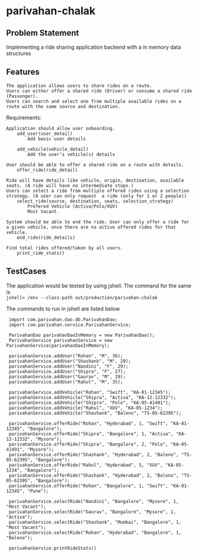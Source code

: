 # parivahan-chalak

## Problem Statement
Implementing a ride sharing application backend with a in memory data structures

## Features
    The application allows users to share rides on a route.
    Users can either offer a shared ride (Driver) or consume a shared ride (Passenger).
    Users can search and select one from multiple available rides on a route with the same source and destination.

Requirements:

    Application should allow user onboarding.
        add_user(user_detail)
            Add basic user details

        add_vehicle(vehicle_detail)
            Add the user’s vehicle(s) details

    User should be able to offer a shared ride on a route with details.
        offer_ride(ride_detail)

    Ride will have details like vehicle, origin, destination, available seats. (A ride will have no intermediate stops.)
    Users can select a ride from multiple offered rides using a selection strategy. (A user can only request  a ride (only for 1 or 2 people))
        select_ride(source, destination, seats, selection_strategy)
            Prefered Vehicle (Activa/Polo/XUV)
            Most Vacant.

    System should be able to end the ride. User can only offer a ride for a given vehicle, once there are no active offered rides for that vehicle.
        end_ride(ride_details)

    Find total rides offered/taken by all users.
        print_ride_stats()
        
## TestCases
The application would be tested by using jshell. The command for the same is  
    `jshell> /env --class-path out/production/parivahan-chalak`

The commands to run in jshell are listed below

```import com.parivahan.model.Ride;
 import com.parivahan.dao.db.ParivahanDao;
 import com.parivahan.service.ParivahanService;
 
 ParivahanDao parivahanDaoInMemory = new ParivahanDao();
 ParivahanService parivahanService = new ParivahanService(parivahanDaoInMemory);
 
 parivahanService.addUser("Rohan", "M", 36);
 parivahanService.addUser("Shashank", "M", 29);
 parivahanService.addUser("Nandini", "F", 29);
 parivahanService.addUser("Shipra", "F", 27);
 parivahanService.addUser("Gaurav", "M", 29);
 parivahanService.addUser("Rahul", "M", 35);
 
 parivahanService.addVehicle("Rohan", "Swift", "KA-01-12345");
 parivahanService.addVehicle("Shipra", "Activa", "KA-12-12332");
 parivahanService.addVehicle("Shipra", "Polo", "KA-05-41491");
 parivahanService.addVehicle("Rahul", "XUV", "KA-05-1234");
 parivahanService.addVehicle("Shashank", "Baleno", "TS-05-62395");
 
 parivahanService.offerRide("Rohan", "Hyderabad", 1, "Swift", "KA-01-12345", "Bangalore");
 parivahanService.offerRide("Shipra", "Bangalore", 1, "Activa", "KA-12-12332", "Mysore");
 parivahanService.offerRide("Shipra", "Bangalore", 2, "Polo", "KA-05-41491", "Mysore");
 parivahanService.offerRide("Shashank", "Hyderabad", 2, "Baleno", "TS-05-62395", "Bangalore");
 parivahanService.offerRide("Rahul", "Hyderabad", 5, "XUV", "KA-05-1234", "Bangalore");
 parivahanService.offerRide("Shashank", "Hyderabad", 2, "Baleno", "TS-05-62395", "Bangalore");
 parivahanService.offerRide("Rohan", "Bangalore", 1, "Swift", "KA-01-12345", "Pune");
 
 parivahanService.selectRide("Nandini", "Bangalore", "Mysore", 1, "Most Vacant");
 parivahanService.selectRide("Gaurav", "Bangalore", "Mysore", 1, "Activa");
 parivahanService.selectRide("Shashank", "Mumbai", "Bangalore", 1, "Most Vacant");
 parivahanService.selectRide("Rohan", "Hyderabad", "Bangalore", 1, "Baleno");
 
 parivahanService.printRideStats()